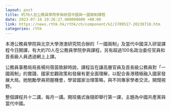 ```yaml
---
layout: post
title: 約70人在公務員學院參與研習中國與一國兩制課程
date: 2023-07-18 19:26:27.000000000 +08:00
link: https://news.rthk.hk/rthk/ch/component/k2/1709517-20230718.htm
categories: rthk
---
```


本港公務員學院與北京大學港澳研究院合辦的「一國兩制」及當代中國深入研習課程今日開課，有大約70人在公務員學院參與課程，另有超過100名政治委任官員和首長級人員透過網上上課。

公務員事務局局長楊何蓓茵致辭時說，課程旨在讓高層官員及首長級公務員對「一國兩制」的實踐、國家宏觀政策和發展有更全面理解，以配合香港積極融入國家發展大局。她勉勵學員把握機會，學習國家治理策略，與不同專家學者交流，開闊視野。

整個課程共十二講，每月一講。開班儀式後隨即舉行第一課，主題為中國共產黨與當代中國。
